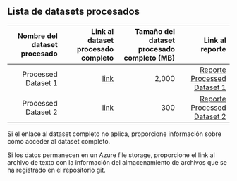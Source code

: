 ## Lista de datasets procesados


| Nombre del dataset procesado | Link al dataset procesado completo   | Tamaño del dataset procesado completo (MB)  | Link al reporte |
| ---:| ---: | ---: | ---: |
| Processed Dataset 1 | [link](link/to/processed/dataset1) | 2,000 | [Reporte Processed Dataset 1](link/to/report1)|
| Processed Dataset 2 | [link](link/to/processed/dataset2) | 300 | [Reporte Processed Dataset 2](link/to/report2)|

Si el enlace al dataset completo no aplica, proporcione información sobre cómo acceder al dataset completo.

Si los datos permanecen en un Azure file storage, proporcione el link al archivo de texto con la información del almacenamiento de archivos que se ha registrado en el repositorio git.
